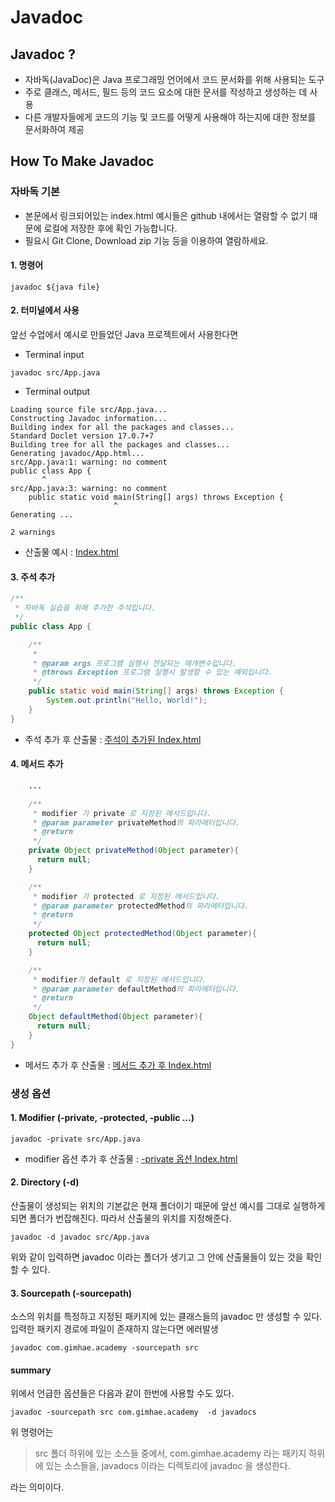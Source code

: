 # Javadoc

## Javadoc ?

- 자바독(JavaDoc)은 Java 프로그래밍 언어에서 코드 문서화를 위해 사용되는 도구   
- 주로 클래스, 메서드, 필드 등의 코드 요소에 대한 문서를 작성하고 생성하는 데 사용  
- 다른 개발자들에게 코드의 기능 및 코드를 어떻게 사용해야 하는지에 대한 정보를 문서화하여 제공

## How To Make Javadoc

### 자바독 기본

- 본문에서 링크되어있는 index.html 예시들은 github 내에서는 열람할 수 없기 때문에 로컬에 저장한 후에 확인 가능합니다.
- 필요시 Git Clone, Download zip 기능 등을 이용하여 열람하세요.


#### 1. 명령어
```
javadoc ${java file}
```

#### 2. 터미널에서 사용
앞선 수업에서 예시로 만들었던 Java 프로젝트에서 사용한다면

- Terminal input
```terminal
javadoc src/App.java
```

- Terminal output
```terminal
Loading source file src/App.java...
Constructing Javadoc information...
Building index for all the packages and classes...
Standard Doclet version 17.0.7+7
Building tree for all the packages and classes...
Generating javadoc/App.html...
src/App.java:1: warning: no comment
public class App {
       ^
src/App.java:3: warning: no comment
    public static void main(String[] args) throws Exception {
                       ^
Generating ...

2 warnings
```

- 산출물 예시 : 
<a href="./etc/javadoc/index01.html" target="_blank">Index.html</a>

#### 3. 주석 추가
```java
/**
 * 자바독 실습을 위해 추가한 주석입니다.
 */
public class App {

    /**
     * 
     * @param args 프로그램 실행시 전달되는 매개변수입니다.
     * @throws Exception 프로그램 실행시 발생할 수 있는 예외입니다.
     */
    public static void main(String[] args) throws Exception {
        System.out.println("Hello, World!");
    }
}
```

- 주석 추가 후 산출물 : 
<a href="./etc/javadoc/index02.html" target="_blank">주석이 추가된 Index.html</a>

#### 4. 메서드 추가

```java
    ...

    /**
     * modifier 가 private 로 지정된 메서드입니다.
     * @param parameter privateMethod의 파라메터입니다.
     * @return
     */
    private Object privateMethod(Object parameter){
      return null;
    }

    /**
     * modifier 가 protected 로 지정된 메서드입니다. 
     * @param parameter protectedMethod의 파라메터입니다.
     * @return
     */
    protected Object protectedMethod(Object parameter){
      return null;
    }

    /**
     * modifier가 default 로 지정된 메서드입니다.
     * @param parameter defaultMethod의 파라메터입니다.
     * @return
     */
    Object defaultMethod(Object parameter){
      return null;
    }
}
```

- 메서드 추가 후 산출물 : 
<a href="./etc/javadoc/index03.html" target="_blank">메서드 추가 후 Index.html</a>

### 생성 옵션

#### 1. Modifier (-private, -protected, -public ...)
```terminal
javadoc -private src/App.java
```

- modifier 옵션 추가 후 산출물 : <a href="./etc/javadoc/index04.html" target="_blank">-private 옵션 Index.html</a>

#### 2. Directory (-d)

산출물이 생성되는 위치의 기본값은 현재 폴더이기 때문에 앞선 예시를 그대로 실행하게 되면 폴더가 번잡해진다. 따라서 산출물의 위치를 지정해준다.

```terminal
javadoc -d javadoc src/App.java
```

위와 같이 입력하면 javadoc 이라는 폴더가 생기고 그 안에 산출물들이 있는 것을 확인할 수 있다.

#### 3. Sourcepath (-sourcepath)

소스의 위치를 특정하고 지정된 패키지에 있는 클래스들의 javadoc 만 생성할 수 있다. 
입력한 패키지 경로에 파일이 존재하지 않는다면 에러발생

```terminal
javadoc com.gimhae.academy -sourcepath src
```

#### summary

위에서 언급한 옵션들은 다음과 같이 한번에 사용할 수도 있다.

```terminal
javadoc -sourcepath src com.gimhae.academy  -d javadocs
```
위 명령어는   

>src 폴더 하위에 있는 소스들 중에서,
com.gimhae.academy 라는 패키지 하위에 있는 소스들을,
javadocs 이라는 디렉토리에 javadoc 을 생성한다.   

라는 의미이다.


